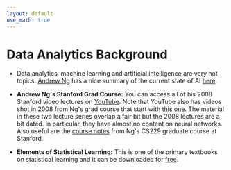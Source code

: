 ```yaml
---
layout: default
use_math: true
---
```

# Data Analytics Background

- Data analytics, machine learning and artificial intelligence are very hot topics.  [Andrew Ng](https://en.wikipedia.org/wiki/Andrew_Ng) has a nice summary of the current state of AI [here](https://youtu.be/NKpuX_yzdYs). 

- **Andrew Ng's Stanford Grad Course:** You can access all of his 2008 Stanford video lectures on [YouTube](https://www.youtube.com/playlist?list=PLLssT5z_DsK-h9vYZkQkYNWcItqhlRJLN).  Note that YouTube also has videos shot in 2008 from Ng's grad course that start with [this one](https://youtu.be/UzxYlbK2c7E).  The material in these two lecture series overlap a fair bit but the 2008 lectures are a bit dated.  In particular, they have almost no content on neural networks.  Also useful are the [course notes](http://cs229.stanford.edu/syllabus.html) from Ng's CS229 graduate course at Stanford.

- **Elements of Statistical Learning:** This is one of the primary textbooks on statistical learning and it can be downloaded for [free](https://web.stanford.edu/~hastie/ElemStatLearn/).
